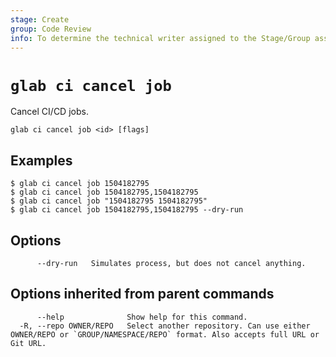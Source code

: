 ```yaml
---
stage: Create
group: Code Review
info: To determine the technical writer assigned to the Stage/Group associated with this page, see https://about.gitlab.com/handbook/product/ux/technical-writing/#assignments
---
```


<!--
This documentation is auto generated by a script.
Please do not edit this file directly. Run `make gen-docs` instead.
-->

# `glab ci cancel job`

Cancel CI/CD jobs.

```plaintext
glab ci cancel job <id> [flags]
```

## Examples

```plaintext
$ glab ci cancel job 1504182795
$ glab ci cancel job 1504182795,1504182795
$ glab ci cancel job "1504182795 1504182795"
$ glab ci cancel job 1504182795,1504182795 --dry-run

```

## Options

```plaintext
      --dry-run   Simulates process, but does not cancel anything.
```

## Options inherited from parent commands

```plaintext
      --help              Show help for this command.
  -R, --repo OWNER/REPO   Select another repository. Can use either OWNER/REPO or `GROUP/NAMESPACE/REPO` format. Also accepts full URL or Git URL.
```
